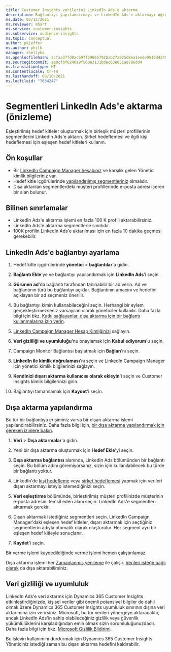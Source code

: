 ```yaml
---
title: Customer Insights verilerini LinkedIn Ads'e aktarma
description: Bağlantıyı yapılandırmayı ve LinkedIn Ads'e aktarmayı öğrenin.
ms.date: 05/12/2021
ms.reviewer: mhart
ms.service: customer-insights
ms.subservice: audience-insights
ms.topic: conceptual
author: pkieffer
ms.author: philk
manager: shellyha
ms.openlocfilehash: 2cfaa37fd0ac697f29665792bab27a925d8ea1eede0519d424524a7e5accbfeb
ms.sourcegitcommit: aa0cfbf6240a9f560e3131bdec63e051a8786dd4
ms.translationtype: HT
ms.contentlocale: tr-TR
ms.lasthandoff: 08/10/2021
ms.locfileid: "7034247"
---
```

# <a name="export-segments-to-linkedin-ads-preview"></a>Segmentleri LinkedIn Ads'e aktarma (önizleme)

Eşleştirilmiş hedef kitleler oluşturmak için birleşik müşteri profillerinin segmentlerini LinkedIn Ads'e aktarın. Şirket hedeflemesi ve ilgili kişi hedeflemesi için eşleşen hedef kitleleri kullanın.

## <a name="prerequisites"></a>Ön koşullar

-   Bir [LinkedIn Campaign Manager hesabınız](https://business.linkedin.com/marketing-solutions/ads) ve karşılık gelen Yönetici kimlik bilgileriniz var.
-   Hedef kitle içgörülerinde [yapılandırılmış segmentleriniz](segments.md) olmalıdır.
-   Dışa aktarılan segmentlerdeki müşteri profillerinde e-posta adresi içeren bir alan bulunur.

## <a name="known-limitations"></a>Bilinen sınırlamalar

- LinkedIn Ads'e aktarma işlemi en fazla 100 K profili aktarabilirsiniz.
- LinkedIn Ads'e aktarma segmentlerle sınırlıdır.
- 100K profilin LinkedIn Ads'e aktarılması için en fazla 10 dakika geçmesi gerekebilir. 

## <a name="set-up-the-connection-to-linkedin-ads"></a>LinkedIn Ads'e bağlantıyı ayarlama

1. Hedef kitle içgörülerinde **yönetici** > **bağlantılar**'a gidin.

1. **Bağlantı Ekle**'ye ve bağlantıyı yapılandırmak için **LinkedIn Ads**'i seçin.

1. **Görünen ad**'da bağlantı tarafından tanınabilir bir ad verin. Ad ve bağlantının türü bu bağlantıyı açıklar. Bağlantının amacını ve hedefini açıklayan bir ad seçmeniz önerilir.

1. Bu bağlantıyı kimin kullanabileceğini seçin. Herhangi bir eylem gerçekleştirmezseniz varsayılan olarak yöneticiler kullanılır. Daha fazla bilgi için bkz. [Katkı sağlayanlar, dışa aktarma için bir bağlantı kullanmalarına izin verin](connections.md#allow-contributors-to-use-a-connection-for-exports).

1. [LinkedIn Campaign Manager Hesap Kimliğinizi](https://www.linkedin.com/help/lms/answer/a424270) sağlayın.

1. **Veri gizliliği ve uyumluluğu**'nu onaylamak için **Kabul ediyorum**'u seçin.

1. Campaign Monitor Bağlantısı başlatmak için **Bağlan**'nı seçin.

1. **LinkedIn ile kimlik doğrulaması**'nı seçin ve LinkedIn Campaign Manager için yönetici kimlik bilgilerinizi sağlayın.

1. **Kendinizi dışarı aktarma kullanıcısı olarak ekleyin**'i seçin ve Customer Insights kimlik bilgilerinizi girin.

1. Bağlantıyı tamamlamak için **Kaydet**'i seçin.

## <a name="configure-an-export"></a>Dışa aktarma yapılandırma

Bu tür bir bağlantıya erişiminiz varsa bir dışarı aktarma işlemi yapılandırabilirsiniz. Daha fazla bilgi için, [bir dışa aktarma yapılandırmak için gereken izinlere bakın](export-destinations.md#set-up-a-new-export).

1. **Veri** > **Dışa aktarmalar**'a gidin.

1. Yeni bir dışa aktarma oluşturmak için **Hedef Ekle**'yi seçin.

1. **Dışa aktarma bağlantısı** alanında, LinkedIn Ads bölümünden bir bağlantı seçin. Bu bölüm adını göremiyorsanız, sizin için kullanılabilecek bu türde bir bağlantı yoktur.

1. LinkedIn'de [kişi hedefleme](https://business.linkedin.com/marketing-solutions/ad-targeting/contact-targeting) veya [şirket hedeflemesi](https://business.linkedin.com/marketing-solutions/ad-targeting/account-targeting) yapmak için verileri dışarı aktarmayı isteyip istemediğinizi seçin. 

1. **Veri eşleştirme** bölümünde, birleştirilmiş müşteri profilinizde müşterinin e-posta adresini temsil eden alanı seçin. LinkedIn Ads'e segmentleri aktarmak gerekir.

1. Dışarı aktarmak istediğiniz segmentleri seçin. LinkedIn Campaign Manager'daki eşleşen hedef kitleler, dışarı aktarmak için seçtiğiniz segmentlerin adıyla otomatik olarak oluşturulur. Her segment ayrı bir eşleşen hedef kitleyle sonuçlanır. 

1. **Kaydet**'i seçin.

Bir verme işlemi kaydedildiğinde verme işlemi hemen çalıştırılamaz.

Dışa aktarma işlemi her [Zamanlanmış yenileme](system.md#schedule-tab) ile çalışır. [Verileri isteğe bağlı olarak](export-destinations.md#run-exports-on-demand) da dışa aktarabilirsiniz. 


## <a name="data-privacy-and-compliance"></a>Veri gizliliği ve uyumluluk

LinkedIn Ads'e veri aktarmk için Dynamics 365 Customer Insights etkinleştirdiğinizde, kişisel veriler gibi önemli potansiyel bilgiler de dahil olmak üzere Dynamics 365 Customer Insights uyumluluk sınırının dışına veri aktarımına izin verirsiniz. Microsoft, bu tür verileri yönergeye aktaracaktır, ancak LinkedIn Ads'in sahip olabileceğiniz gizlilik veya güvenlik yükümlülüklerini karşıladığından emin olmak sizin sorumluluğunuzdadır. Daha fazla bilgi için bkz. [Microsoft Gizlilik Bildirimi](https://go.microsoft.com/fwlink/?linkid=396732).

Bu işlevin kullanımını durdurmak için Dynamics 365 Customer Insights Yöneticiniz istediği zaman bu dışarı aktarma hedefini kaldırabilir.

